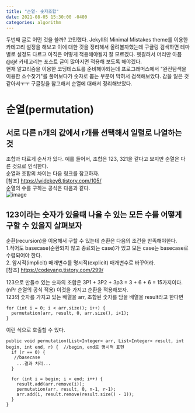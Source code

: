 ```yaml
---
title: "순열- 숫자조합"
date: 2021-08-05 15:30:00 -0400
categories: algorithm
---
```

두번째 글로 어떤 것을 쓸까? 고민했다. Jekyll의 Minimal Mistakes theme를 이용한 카테고리 설정을 해보고 이에 대한 것을 정리해서 올려볼까했는데 구글링 검색하면 테마별로 설정도 다르고 아직은 어떻게 적용해야될지 잘 모르겠다. 헷갈려서 머리만 아픔@@! 카테고리는 포스트 글이 많아지면 적용해 보도록 해야겠다.   
현재 알고리즘을 이용한 코딩테스트를 준비해야되는데 프로그래머스에서 "완전탐색을 이용한 소수찾기"를 풀어보다가 숫자로 뽑는 부분이 막혀서 검색해보았다. 감을 잃은 것 같아서ㅜㅜ 구글링을 참고해서 순열에 대해서 정리해보았다.

# 순열(permutation)
## 서로 다른 n개의 값에서 r개를 선택해서 일렬로 나열하는 것
조합과 다르게 순서가 있다. 예를 들어서, 조합은 123, 321을 같다고 보지만 순열은 다른 것으로 인식한다.   
순열과 조합의 차이는 다음 링크를 참고하자.   
[참조] <https://widekey6.tistory.com/105/>   
순열의 수를 구하는 공식은 다음과 같다.   
![image](https://user-images.githubusercontent.com/4480718/128305286-17fec9e2-3778-4b7b-8f35-52bf287b6192.png)


## 123이라는 숫자가 있을때 나올 수 있는 모든 수를 어떻게 구할 수 있을지 살펴보자
순환(recursion)을 이용해서 구할 수 있는데 순환은 다음의 조건을 만족해야한다.   
1.적어도 basecase(순환되지 않고 종료되는 case)가 있고 모든 case는 basecase로 수렴되어야 한다.   
2. 암시적(implicit) 매개변수를 명시적(explicit) 매개변수로 바꾸어라.   
[참조] <https://codevang.tistory.com/299/>   

123으로 만들수 있는 숫자의 조합은 3P1 + 3P2 + 3p3 = 3 + 6 + 6 = 15가지이다.(nPr 순열의 공식 적용)
이것을 가지고 순환을 적용해보자.   
123의 숫자를 가지고 있는 배열을 arr, 조합된 숫자를 담을 배열을 result라고 한다면
```
for (int i = 0; i < arr.size(); i++) {
  permutation(arr, result, 0, arr.size(), i+1);
}
```
이런 식으로 호출할 수 있다.
```
public void permutation(List<Integer> arr, List<Integer> result, int begin, int end, r) {  //begin, end로 명시적 표현
  if (r == 0) {
   //basecase
    ...결과 처리...
  } 
  
  for (int i = begin; i < end; i++) {
    result.add(arr.remove(i));
    permutation(arr, result, 0, n-1, r-1);
    arr.add(i, result.remove(result.size() - 1));
  }                      
}
```
